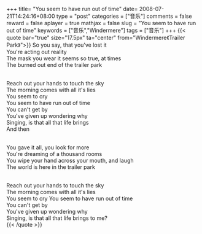 +++
title= "You seem to have run out of time"
date= 2008-07-21T14:24:16+08:00
type = "post"
categories = ["音乐"]
comments = false
reward = false
aplayer = true
mathjax = false
slug = "You seem to have run out of time"
keywords = ["音乐","Windermere"]
tags = ["音乐"]
+++
{{< quote bar="true" size="17.5px"  ta="center" from="Windermere《Trailer Park》">}}
So you say, that you've lost it<br>
You're acting out reality<br>
The mask you wear it seems so true, at times<br>
The burned out end of the trailer park<br><br>

Reach out your hands to touch the sky<br>
The morning comes with all it's lies<br>
You seem to cry<br>
You seem to have run out of time<br>
You can't get by<br>
You've given up wondering why<br>
Singing, is that all that life brings<br>
And then<br><br>

You gave it all, you look for more<br>
You're dreaming of a thousand rooms<br>
You wipe your hand across your mouth, and laugh<br>
The world is here in the trailer park<br><br>

Reach out your hands to touch the sky<br>
The morning comes with all it's lies<br>
You seem to cry You seem to have run out of time<br>
You can't get by<br>
You've given up wondering why<br>
Singing, is that all that life brings to me?<br>
{{< /quote >}}

<!--more-->
<div
class="aplayer"
data-id="2099278"
data-server="netease"
data-type="song"
data-mutex="true"
data-mini="false"
data-loop="none">
</div>
